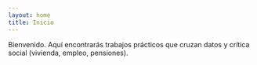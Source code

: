 ```yaml
---
layout: home
title: Inicio
---
```


Bienvenido. Aquí encontrarás trabajos prácticos que cruzan datos y crítica social (vivienda, empleo, pensiones).